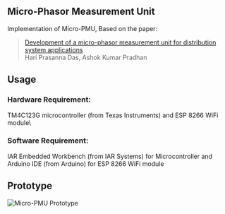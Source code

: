 ## Micro-Phasor Measurement Unit

Implementation of Micro-PMU, Based on the paper:

  > [Development of a micro-phasor measurement unit for distribution system applications](http://www.iitk.ac.in/npsc/Papers/NPSC2016/1570291677.pdf)\
  > Hari Prasanna Das, Ashok Kumar Pradhan


## Usage 
  ### Hardware Requirement: 
  TM4C123G microcontroller (from Texas Instruments) and ESP 8266 WiFi module\
  ### Software Requirement: 
  IAR Embedded Workbench (from IAR Systems) for Microcontroller and Arduino IDE (from Arduino) for ESP 8266 WiFi module

## Prototype
![Micro-PMU Prototype](/papers/pdf/micro_pmu.png?raw=true "Micro-PMU Prototype")
